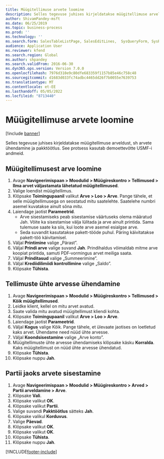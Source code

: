 ```yaml
---
title: Müügitellimuse arvete loomine
description: Selles tegevuse juhises kirjeldatakse müügitellimuse arveldust, sh arvete ühendamine ja pakktöötlus.
author: ShivamPandey-msft
ms.date: 06/25/2019
ms.topic: business-process
ms.prod: ''
ms.technology: ''
ms.search.form: SalesTableListPage, SalesEditLines,  SysQueryForm, SysRecurrence
audience: Application User
ms.reviewer: kfend
ms.search.region: Global
ms.author: shpandey
ms.search.validFrom: 2016-06-30
ms.dyn365.ops.version: Version 7.0.0
ms.openlocfilehash: 7976d310e9c80dfe683359f1157b85e46c758c48
ms.sourcegitcommit: d1683d033fc74adbc4465dd26f7b0055e7639753
ms.translationtype: MT
ms.contentlocale: et-EE
ms.lasthandoff: 05/05/2022
ms.locfileid: "8713440"
---
```

# <a name="create-sales-order-invoices"></a>Müügitellimuse arvete loomine

[!include [banner](../../includes/banner.md)]

Selles tegevuse juhises kirjeldatakse müügitellimuse arveldust, sh arvete ühendamine ja pakktöötlus. See protsess kasutab demoettevõtte USMF-i andmeid.


## <a name="create-an-invoice-from-a-sales-order"></a>Müügitellimusest arve loomine
1. Avage **Navigeerimispaan > Moodulid > Müügireskontro > Tellimused > Ilma arvet väljastamata lähetatud müügitellimused**.
2. Valige loendist müügitellimus. 
3. Klõpsake **Toimingupaanil** valikut **Arve > Loo > Arve**. Pange tähele, et selle müügitellimusega on seostatud mitu saatelehte. Saatelehe numbri asemel kuvatakse ainult sõna *mitu*.  
4. Laiendage jaotist **Parameetrid**.
    - Arve sisestamiseks peab sisestamise väärtuseks olema määratud Jah. Võite ka sisestamise välja lülitada ja arve ainult printida. Sama tulemuse saate ka siis, kui loote arve asemel esialgse arve.  
    - Seda suvandit kasutatakse pakett-tööde puhul. Päring käivitatakse pakett-töö käivitamisel.
5. Väljal **Printimine** valige „Pärast”.
6. Väljal **Prindi arve** valige suvand **Jah**. Prindihaldus võimaldab mitme arve koopiat printida, samuti PDF‑vormingus arvet meiliga saata.  
7. Väljal **Prinditasud** valige „Summeerimine”.
8. Väljal **Krediidilimiidi kontrollimine** valige „Saldo”.
9. Klõpsake **Tühista**.

## <a name="combine-orders-into-a-single-invoice"></a>Tellimuste ühte arvesse ühendamine
1. Avage **Navigeerimispaan > Moodulid > Müügireskontro > Tellimused > Kõik müügitellimused**.
2. Leidke klient, kellel on mitu arvet avatud.
3. Saate valida mitu avatud müügitellimust kliendi kohta.
4. Klõpsake **Toimingupaanil** valikut **Arve > Loo > Arve**.
5. Laiendage jaotist **Parameetrid**.
6. Väljal **Kogus** valige Kõik. Pange tähele, et ülevaate jaotises on loetletud kaks arvet. Ühendame need nüüd ühte arvesse.  
7. Väljal **Koondsisestamine** valige „Arve konto”.
8. Müügitellimuste ühte arvesse ühendamiseks klõpsake käsku **Korralda**. Kaks müügitellimust on nüüd ühte arvesse ühendatud.   
9. Klõpsake **Tühista**.
10. Klõpsake nuppu **Jah**.

## <a name="post-invoices-in-a-batch"></a>Partii jaoks arvete sisestamine
1. Avage **Navigeerimispaan > Moodulid > Müügireskontro > Arved > Partii arveldamine > Arve**.
2. Klõpsake **Vali**.
3. Klõpsake valikut **OK**.
4. Klõpsake valikut **Partii**.
5. Valige suvandi **Pakktöötlus** sätteks **Jah**.
6. Klõpsake valikul **Korduvus**.
7. Valige **Päevad**.
8. Klõpsake valikut **OK**.
9. Klõpsake valikut **OK**.
10. Klõpsake **Tühista**.
11. Klõpsake nuppu **Jah**.



[!INCLUDE[footer-include](../../../includes/footer-banner.md)]
